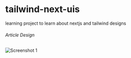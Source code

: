 # tailwind-next-uis
learning project to learn about nextjs and tailwind designs

###### Article Design
![Screenshot 1](https://myoctocat.com/assets/images/base-octocat.svg)